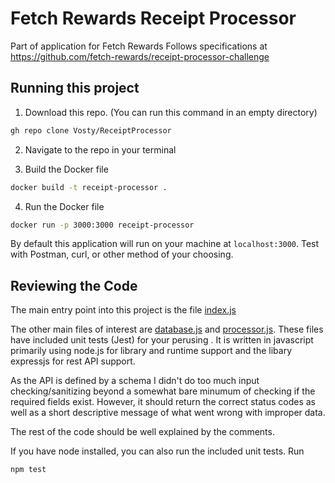 # Fetch Rewards Receipt Processor

Part of application for Fetch Rewards
Follows specifications at https://github.com/fetch-rewards/receipt-processor-challenge

## Running this project
1. Download this repo. (You can run this command in an empty directory)
```sh
gh repo clone Vosty/ReceiptProcessor
```

2. Navigate to the repo in your terminal

3. Build the Docker file
```sh
docker build -t receipt-processor .
```

4. Run the Docker file

```sh
docker run -p 3000:3000 receipt-processor
```

By default this application will run on your machine at `localhost:3000`. Test with Postman, curl, or other method of your choosing.


## Reviewing the Code

The main entry point into this project is the file [index.js](https://github.com/Vosty/ReceiptProcessor/blob/main/index.js)

The other main files of interest are [database.js](https://github.com/Vosty/ReceiptProcessor/blob/main/database.js) and [processor.js](https://github.com/Vosty/ReceiptProcessor/blob/main/processor.js). These files have included unit tests (Jest) for your perusing
.
It is written in javascript primarily using node.js for library and runtime support and the libary expressjs for rest API support.

As the API is defined by a schema I didn't do too much input checking/sanitizing beyond a somewhat bare minumum of checking if the required fields exist. However, it should return the correct status codes as well as a short descriptive message of what went wrong with improper data.

The rest of the code should be well explained by the comments.

If you have node installed, you can also run the included unit tests.
Run
```sh
npm test
```
